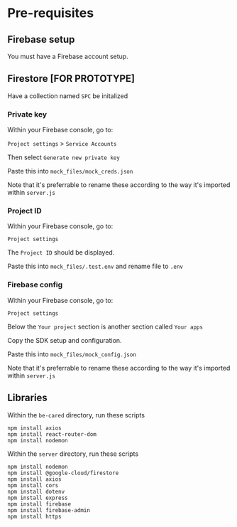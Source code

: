 # Pre-requisites

## Firebase setup

You must have a Firebase account setup.

## Firestore [FOR PROTOTYPE]
Have a collection named `SPC` be initalized

### Private key

Within your Firebase console, go to:

`Project settings` > `Service Accounts`

Then select `Generate new private key`

Paste this into `mock_files/mock_creds.json`

Note that it's preferrable to rename these according to the way it's imported within `server.js`

### Project ID

Within your Firebase console, go to:

`Project settings`

The `Project ID` should be displayed.

Paste this into `mock_files/.test.env` and rename file to `.env`

### Firebase config

Within your Firebase console, go to:

`Project settings`

Below the `Your project` section is another section called `Your apps`

Copy the SDK setup and configuration.

Paste this into `mock_files/mock_config.json`

Note that it's preferrable to rename these according to the way it's imported within `server.js`

## Libraries

Within the `be-cared` directory, run these scripts

```
npm install axios
npm install react-router-dom
npm install nodemon
```

Within the `server` directory, run these scripts
```
npm install nodemon
npm install @google-cloud/firestore
npm install axios
npm install cors
npm install dotenv
npm install express
npm install firebase
npm install firebase-admin
npm install https
```